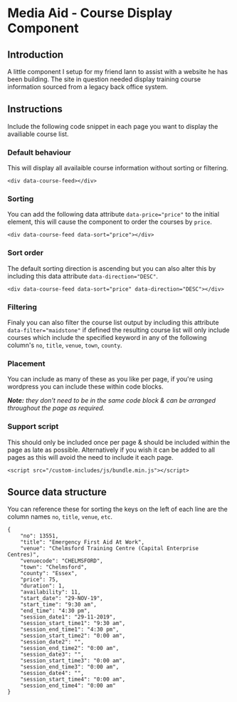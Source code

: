 # Media Aid - Course Display Component

## Introduction

A little component I setup for my friend Iann to assist with a website he has been building. The site in question needed display training course information sourced from a legacy back office system.

## Instructions

Include the following code snippet in each page you want to display the availiable course list.

### Default behaviour

This will display all availaible course information without sorting or filtering.

```
<div data-course-feed></div>
```

### Sorting

You can add the following data attribute `data-price="price"` to the initial element, this will cause the component to order the courses by `price`.

```
<div data-course-feed data-sort="price"></div>
```

### Sort order

The default sorting direction is ascending but you can also alter this by including this data attribute `data-direction="DESC"`.

```
<div data-course-feed data-sort="price" data-direction="DESC"></div>
```

### Filtering

Finaly you can also filter the course list output by including this attribute `data-filter="maidstone"` if defined the resulting course list will only include courses which include the specified keyword in any of the following column's `no`, `title`, `venue`, `town`, `county`.

### Placement

You can include as many of these as you like per page, if you're using wordpress you can include these within code blocks.

_**Note:** they don't need to be in the same code block & can be arranged throughout the page as required._

### Support script

This should only be included once per page & should be included within the page as late as possible. Alternatively if you wish it can be added to all pages as this will avoid the need to include it each page.

```
<script src="/custom-includes/js/bundle.min.js"></script>
```

## Source data structure

You can reference these for sorting the keys on the left of each line are the column names `no`, `title`, `venue`, `etc`.

```
{
    "no": 13551,
    "title": "Emergency First Aid At Work",
    "venue": "Chelmsford Training Centre (Capital Enterprise Centres)",
    "venuecode": "CHELMSFORD",
    "town": "Chelmsford",
    "county": "Essex",
    "price": 75,
    "duration": 1,
    "availability": 11,
    "start_date": "29-NOV-19",
    "start_time": "9:30 am",
    "end_time": "4:30 pm",
    "session_date1": "29-11-2019",
    "session_start_time1": "9:30 am",
    "session_end_time1": "4:30 pm",
    "session_start_time2": "0:00 am",
    "session_date2": "",
    "session_end_time2": "0:00 am",
    "session_date3": "",
    "session_start_time3": "0:00 am",
    "session_end_time3": "0:00 am",
    "session_date4": "",
    "session_start_time4": "0:00 am",
    "session_end_time4": "0:00 am"
}
```
